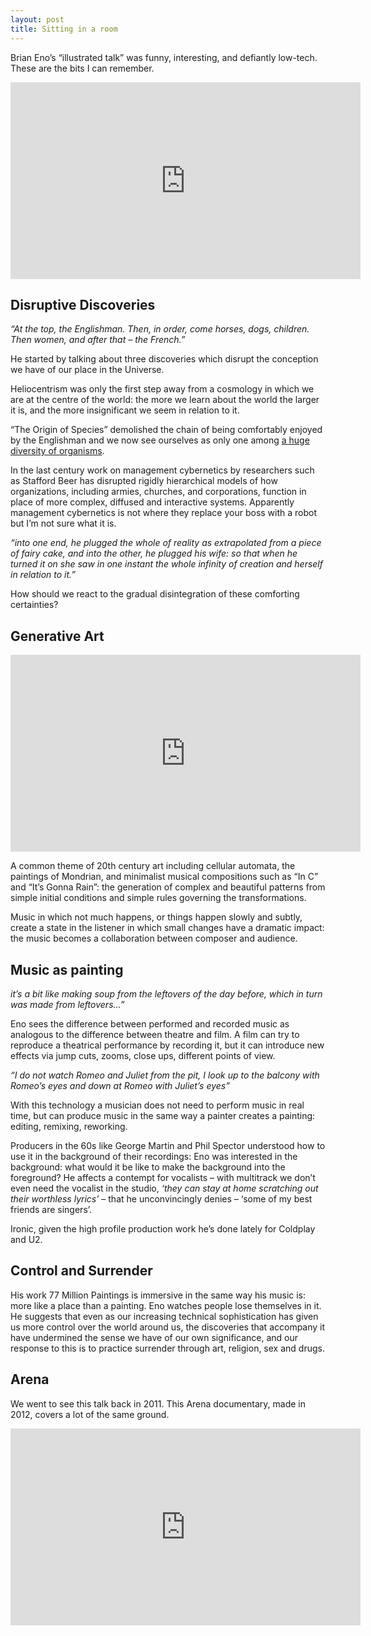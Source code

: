 ```yaml
---
layout: post
title: Sitting in a room
---
```


Brian Eno’s “illustrated talk” was funny, interesting, and defiantly low-tech. These are the bits I can remember.

<iframe width="560" height="315" src="https://www.youtube.com/embed/fAxHlLK3Oyk" frameborder="0" allowfullscreen></iframe>


<!--more-->

## Disruptive Discoveries

*“At the top, the Englishman. Then, in order, come horses, dogs, children. Then women, and after that – the French.”*

He started by talking about three discoveries which disrupt the conception we have of our place in the Universe.

Heliocentrism was only the first step away from a cosmology in which we are at the centre of the world: the more we learn about the world the larger it is, and the more insignificant we seem in relation to it.

“The Origin of Species” demolished the chain of being comfortably enjoyed by the Englishman and we now see ourselves as only one among [a huge diversity of organisms](http://www.zo.utexas.edu/faculty/antisense/DownloadfilesToL.html).

In the last century work on management cybernetics by researchers such as Stafford Beer has disrupted rigidly hierarchical models of how organizations, including armies, churches, and corporations, function in place of more complex, diffused and interactive systems. Apparently management cybernetics is not where they replace your boss with a robot but I’m not sure what it is.

*“into one end, he plugged the whole of reality as extrapolated from a piece of fairy cake, and into the other, he plugged his wife: so that when he turned it on she saw in one instant the whole infinity of creation and herself in relation to it.”*

How should we react to the gradual disintegration of these comforting certainties?

## Generative Art

<iframe width="560" height="315" src="https://www.youtube.com/embed/fH0ml4yp-Rs" frameborder="0" allowfullscreen></iframe>

A common theme of 20th century art including cellular automata, the paintings of Mondrian, and minimalist musical compositions such as “In C” and “It’s Gonna Rain”: the generation of complex and beautiful patterns from simple initial conditions and simple rules governing the transformations.

Music in which not much happens, or things happen slowly and subtly, create a state in the listener in which small changes have a dramatic impact: the music becomes a collaboration between composer and audience.

## Music as painting

*it’s a bit like making soup from the leftovers of the day before, which in turn was made from leftovers…”*

Eno sees the difference between performed and recorded music as analogous to the difference between theatre and film. A film can try to reproduce a theatrical performance by recording it, but it can introduce new effects via jump cuts, zooms, close ups, different points of view.

*“I do not watch Romeo and Juliet from the pit, I look up to the balcony with Romeo’s eyes and down at Romeo with Juliet’s eyes”*

With this technology a musician does not need to perform music in real time, but can produce music in the same way a painter creates a painting: editing, remixing, reworking.

Producers in the 60s like George Martin and Phil Spector understood how to use it in the background of their recordings: Eno was interested in the background: what would it be like to make the background into the foreground? He affects a contempt for vocalists – with multitrack we don’t even need the vocalist in the studio, *‘they can stay at home scratching out their worthless lyrics’* – that he unconvincingly denies – ‘some of my best friends are singers’.

Ironic, given the high profile production work he’s done lately for Coldplay and U2.

## Control and Surrender

His work 77 Million Paintings is immersive in the same way his music is: more like a place than a painting. Eno watches people lose themselves in it. He suggests that even as our increasing technical sophistication has given us more control over the world around us, the discoveries that accompany it have undermined the sense we have of our own significance, and our response to this is to practice surrender through art, religion, sex and drugs.

## Arena

We went to see this talk back in 2011. This Arena documentary, made in 2012, covers a lot of the same ground.

<iframe width="560" height="315" src="https://www.youtube.com/embed/CPOz5-rcIeA" frameborder="0" allowfullscreen></iframe>
